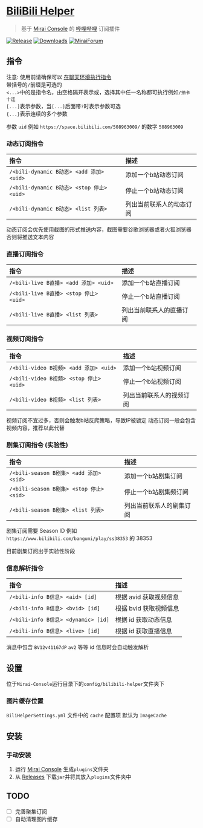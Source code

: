 # [BiliBili Helper](https://github.com/cssxsh/bilibili-helper)

> 基于 [Mirai Console](https://github.com/mamoe/mirai-console) 的 [哔哩哔哩](https://www.bilibili.com/) 订阅插件

[![Release](https://img.shields.io/github/v/release/cssxsh/bilibili-helper)](https://github.com/cssxsh/bilibili-helper/releases)
[![Downloads](https://img.shields.io/github/downloads/cssxsh/bilibili-helper/total)](https://shields.io/category/downloads)
[![MiraiForum](https://img.shields.io/badge/post-on%20MiraiForum-yellow)](https://mirai.mamoe.net/topic/287)

## 指令

注意: 使用前请确保可以 [在聊天环境执行指令](https://github.com/project-mirai/chat-command)  
带括号的`/`前缀是可选的  
`<...>`中的是指令名，由空格隔开表示或，选择其中任一名称都可执行例如`/抽卡 十连`  
`[...]`表示参数，当`[...]`后面带`?`时表示参数可选  
`{...}`表示连续的多个参数

参数 `uid` 例如 `https://space.bilibili.com/508963009/` 的数字 `508963009`

### 动态订阅指令

| 指令                                      | 描述                     |
|:------------------------------------------|:-------------------------|
| `/<bili-dynamic B动态> <add 添加> <uid>`  | 添加一个b站动态订阅      |
| `/<bili-dynamic B动态> <stop 停止> <uid>` | 停止一个b站动态订阅      |
| `/<bili-dynamic B动态> <list 列表>`       | 列出当前联系人的动态订阅 |

动态订阅会优先使用截图的形式推送内容，截图需要谷歌浏览器或者火狐浏览器 否则将推送文本内容

### 直播订阅指令

| 指令                                   | 描述                     |
|:---------------------------------------|:-------------------------|
| `/<bili-live B直播> <add 添加> <uid>`  | 添加一个b站直播订阅      |
| `/<bili-live B直播> <stop 停止> <uid>` | 停止一个b站直播订阅      |
| `/<bili-live B直播> <list 列表>`       | 列出当前联系人的直播订阅 |

### 视频订阅指令

| 指令                                    | 描述                     |
|:----------------------------------------|:-------------------------|
| `/<bili-video B视频> <add 添加> <uid>`  | 添加一个b站视频订阅      |
| `/<bili-video B视频> <stop 停止> <uid>` | 停止一个b站视频订阅      |
| `/<bili-video B视频> <list 列表>`       | 列出当前联系人的视频订阅 |

视频订阅不宜过多，否则会触发b站反爬策略，导致IP被锁定 动态订阅一般会包含视频内容，推荐以此代替

### 剧集订阅指令 (实验性)

| 指令                                     | 描述                     |
|:-----------------------------------------|:-------------------------|
| `/<bili-season B剧集> <add 添加> <sid>`  | 添加一个b站剧集订阅      |
| `/<bili-season B剧集> <stop 停止> <sid>` | 停止一个b站剧集频订阅    |
| `/<bili-season B剧集> <list 列表>`       | 列出当前联系人的剧集订阅 |

剧集订阅需要 Season ID 例如 `https://www.bilibili.com/bangumi/play/ss38353` 的 38353

目前剧集订阅出于实验性阶段

### 信息解析指令

| 指令                                | 描述                   |
|:------------------------------------|:-----------------------|
| `/<bili-info B信息> <aid> [id]`     | 根据 avid 获取视频信息 |
| `/<bili-info B信息> <bvid> [id]`    | 根据 bvid 获取视频信息 |
| `/<bili-info B信息> <dynamic> [id]` | 根据 id 获取动态信息   |
| `/<bili-info B信息> <live> [id]`    | 根据 id 获取直播信息   |

消息中包含 `BV12v411G7dP` `av2` 等等 id 信息时会自动触发解析

## 设置

位于`Mirai-Console`运行目录下的`config/bilibili-helper`文件夹下

### 图片缓存位置

`BiliHelperSettings.yml` 文件中的 `cache` 配置项 默认为 `ImageCache`

## 安装

### 手动安装

1. 运行 [Mirai Console](https://github.com/mamoe/mirai-console) 生成`plugins`文件夹
1. 从 [Releases](https://github.com/cssxsh/bilibili-helper/releases) 下载`jar`并将其放入`plugins`文件夹中

## TODO

- [ ] 完善聚集订阅
- [ ] 自动清理图片缓存
